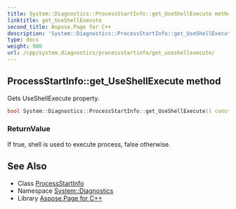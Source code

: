 ```yaml
---
title: System::Diagnostics::ProcessStartInfo::get_UseShellExecute method
linktitle: get_UseShellExecute
second_title: Aspose.Page for C++
description: 'System::Diagnostics::ProcessStartInfo::get_UseShellExecute method. Gets UseShellExecute property in C++.'
type: docs
weight: 900
url: /cpp/system.diagnostics/processstartinfo/get_useshellexecute/
---
```

## ProcessStartInfo::get_UseShellExecute method


Gets UseShellExecute property.

```cpp
bool System::Diagnostics::ProcessStartInfo::get_UseShellExecute() const
```


### ReturnValue

If true, shell is used to execute process, false otherwise.

## See Also

* Class [ProcessStartInfo](../)
* Namespace [System::Diagnostics](../../)
* Library [Aspose.Page for C++](../../../)
